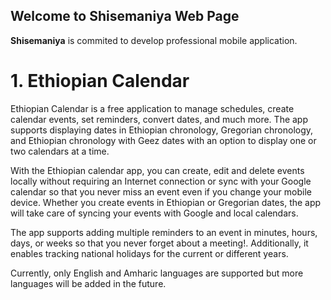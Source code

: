 ## Welcome to Shisemaniya Web Page

**Shisemaniya** is commited to develop professional mobile application.

# 1. Ethiopian Calendar
Ethiopian Calendar is a free application to manage schedules, create calendar events, set reminders, convert dates, and much more. The app supports displaying dates in Ethiopian chronology, Gregorian chronology, and Ethiopian chronology with Geez dates with an option to display one or two calendars at a time.

With the Ethiopian calendar app, you can create, edit and delete events locally without requiring an Internet connection or sync with your Google calendar so that you never miss an event even if you change your mobile device. Whether you create events in Ethiopian or Gregorian dates, the app will take care of syncing your events with Google and local calendars.

The app supports adding multiple reminders to an event in minutes, hours, days, or weeks so that you never forget about a meeting!. Additionally, it enables tracking national holidays for the current or different years.

Currently, only English and Amharic languages are supported but more languages will be added in the future.

